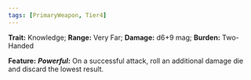 ```yaml
---
tags: [PrimaryWeapon, Tier4]
---
```

**Trait:** Knowledge; **Range:** Very Far; **Damage:** d6+9 mag; **Burden:** Two-Handed

**Feature:** ***Powerful:*** On a successful attack, roll an additional damage die and discard the lowest result.
